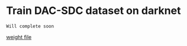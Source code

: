 # Train DAC-SDC dataset on darknet

`Will complete soon`

[weight file](http://119.90.97.132/home/wangyipeng/yolov2_DAC_0601.weights)
